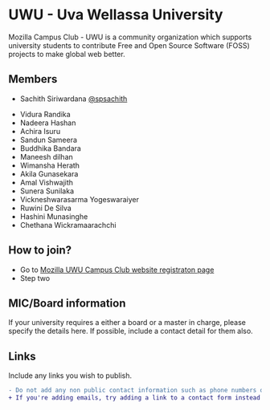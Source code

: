 # UWU - Uva Wellassa University

Mozilla Campus Club - UWU is a community organization which supports university students to contribute Free and Open Source Software (FOSS) projects to make global web better.



## Members

* Sachith Siriwardana [@spsachith](https://twitter.com/spsachith)  
 - Vidura Randika
 - Nadeera Hashan
 - Achira Isuru
 - Sandun Sameera
 - Buddhika Bandara
 - Maneesh dilhan
 - Wimansha Herath
 - Akila Gunasekara
 - Amal Vishwajith
 - Sunera Sunilaka
 - Vickneshwarasarma Yogeswaraiyer
 - Ruwini De Silva
 - Hashini Munasinghe
 - Chethana Wickramaarachchi

## How to join?

- Go to [Mozilla UWU Campus Club website registraton page]()
- Step two

## MIC/Board information

If your university requires a either a board or a master in charge, please specify the details here. If possible, include a contact detail for them also.

## Links

Include any links you wish to publish.


```diff
- Do not add any non public contact information such as phone numbers or emails. 
+ If you're adding emails, try adding a link to a contact form instead
```
